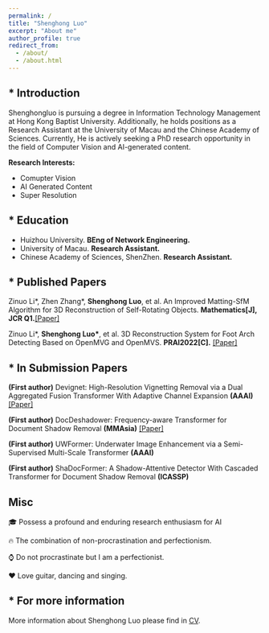 ```yaml
---
permalink: /
title: "Shenghong Luo"
excerpt: "About me"
author_profile: true
redirect_from: 
  - /about/
  - /about.html
---
```

## * Introduction
Shenghongluo is pursuing a degree in Information Technology Management at Hong Kong Baptist University. Additionally, he holds positions as a Research Assistant at the University of Macau and the Chinese Academy of Sciences. Currently, He is actively seeking a PhD research opportunity in the field of Computer Vision and AI-generated content.

<b>Research Interests:</b>
* Comupter Vision
* AI Generated Content
* Super Resolution


## * Education
* Huizhou University. **BEng of Network Engineering.**
* University of Macau. **Research Assistant.**
* Chinese Academy of Sciences, ShenZhen. **Research Assistant.**


## * Published Papers
Zinuo Li\*, Zhen Zhang\*, **Shenghong Luo**, et al. An Improved Matting-SfM Algorithm for 3D Reconstruction of Self-Rotating Objects. **Mathematics[J], JCR Q1.**<a href="https://doi.org/10.3390/math10162892">[Paper]</a>

Zinuo Li\*, **Shenghong Luo\***, et al. 3D Reconstruction System for Foot Arch Detecting Based on OpenMVG and OpenMVS. **PRAI2022[C].** <a href="https://ieeexplore.ieee.org/abstract/document/9904285">[Paper]</a>

## * In Submission Papers
**(First author)** Devignet: High-Resolution Vignetting Removal via a Dual Aggregated Fusion Transformer With Adaptive Channel Expansion **(AAAI)** <a href="https://arxiv.org/abs/2308.13739">[Paper]</a>

**(First author)** DocDeshadower: Frequency-aware Transformer for Document Shadow Removal **(MMAsia)** <a href="https://arxiv.org/abs/2307.15318">[Paper]</a>

**(First author)** UWFormer: Underwater Image Enhancement via a Semi-Supervised Multi-Scale Transformer **(AAAI)**

**(First author)** ShaDocFormer: A Shadow-Attentive Detector With Cascaded Transformer for Document Shadow Removal **(ICASSP)**
## Misc
🎓 Possess a profound and enduring research enthusiasm for AI

🔥 The combination of non-procrastination and perfectionism.

⌚️ Do not procrastinate but I am a perfectionist.

❤️ Love guitar, dancing and singing.

## * For more information
More information about Shenghong Luo please find in [CV](https://ShenghongLuo.github.io/files/CV-ShenghongLuo.pdf).
